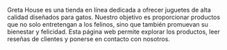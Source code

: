 Greta House es una tienda en línea dedicada a ofrecer juguetes de alta calidad diseñados para gatos. Nuestro objetivo es proporcionar productos que no solo entretengan a los felinos, sino que también promuevan su bienestar y felicidad. Esta página web permite explorar los productos, leer reseñas de clientes y ponerse en contacto con nosotros.
